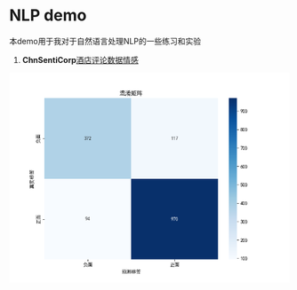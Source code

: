 # NLP demo

本demo用于我对于自然语言处理NLP的一些练习和实验

1. **ChnSentiCorp**[酒店评论数据情感](https://github.com/SophonPlus/ChineseNlpCorpus/blob/master/datasets/ChnSentiCorp_htl_all/intro.ipynb)

![confusion_matrix](./ChnSentiCorp/docs/confusion_matrix.png)
